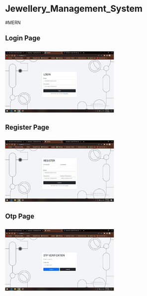 # Jewellery_Management_System
#MERN

<p align="center">
  <h2>Login Page<h2/>
  <img src="/UI/login.jpg" width="350" title="hover text">
  <h2>Register Page<h2/>
  <img src="/UI/register.jpg" width="350" alt="accessibility text">
  <h2>Otp Page<h2/>
  <img src="/UI/otp.jpg" width="350" alt="accessibility text">
</p>

